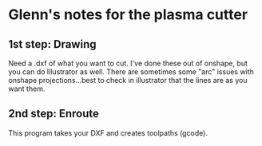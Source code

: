 # Glenn's notes for the plasma cutter

## 1st step:  Drawing
Need a .dxf of what you want to cut.  I've done these out of onshape, but you can do Illustrator as well.  There are sometimes some "arc" issues with onshape projections...best to check in illustrator that the lines are as you want them.

## 2nd step:  Enroute
This program takes your DXF and creates toolpaths (gcode).
